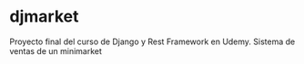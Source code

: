 # djmarket
Proyecto final del curso de Django y Rest Framework en Udemy. Sistema de ventas de un minimarket
